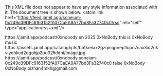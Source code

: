 This XML file does not appear to have any style information associated with it. The document tree is shown below.
<rss xmlns:itunes="http://www.itunes.com/dtds/podcast-1.0.dtd" xmlns:atom="http://www.w3.org/2005/Atom" xmlns:media="http://search.yahoo.com/mrss/" xmlns:podcast="https://podcastindex.org/namespace/1.0" version="2.0">
<channel>
<atom:link href="https://feed.jamit.app/soneium-0x249d39DFc9163152fA07CaEA9A77bd8Fa32740c0/rss" rel="self" type="application/rss+xml"/>
<title>0xNoBody</title>
<link>https://jamit.app/podcast/0xnobody</link>
<language>en</language>
<copyright>2025 0xNoBody</copyright>
<description>this is 0xNoBody music</description>
<image>
<url>https://assets.jamit.app/catalog/ipfs/bafkreiax2gzqmqpnepflqon7nao3id2ukviyobkod2ogohjp2ou325ddhi/image.jpg</url>
<title>0xNoBody</title>
<link>https://jamit.app/podcast/0xnobody</link>
</image>
<podcast:guid>soneium-0x249d39DFc9163152fA07CaEA9A77bd8Fa32740c0</podcast:guid>
<itunes:explicit>false</itunes:explicit>
<itunes:subtitle/>
<itunes:author>0xNoBody</itunes:author>
<itunes:summary/>
<itunes:owner>
<itunes:name>0xNoBody</itunes:name>
<itunes:email>bizhan4mkh@gmail.com</itunes:email>
</itunes:owner>
<itunes:image href="https://assets.jamit.app/catalog/ipfs/bafkreiax2gzqmqpnepflqon7nao3id2ukviyobkod2ogohjp2ou325ddhi/image.jpg"/>
<itunes:category text="Arts"/>
</channel>
</rss>
